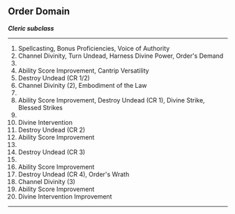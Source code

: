 ﻿## Order Domain

***Cleric subclass***

___
1. Spellcasting, Bonus Proficiencies, Voice of Authority
2. Channel Divinity, Turn Undead, Harness Divine Power, Order's Demand
3.  
4. Ability Score Improvement, Cantrip Versatility
5. Destroy Undead (CR 1/2)
6. Channel Divinity (2), Embodiment of the Law
7.  
8. Ability Score Improvement, Destroy Undead (CR 1), Divine Strike, Blessed Strikes
9.  
10. Divine Intervention
11. Destroy Undead (CR 2)
12. Ability Score Improvement
13.  
14. Destroy Undead (CR 3)
15.  
16. Ability Score Improvement
17. Destroy Undead (CR 4), Order's Wrath
18. Channel Divinity (3)
19. Ability Score Improvement
20. Divine Intervention Improvement

---
